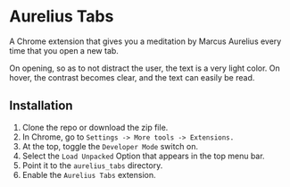 # Aurelius Tabs

A Chrome extension that gives you a meditation by Marcus Aurelius 
every time that you open a new tab.

On opening, so as to not distract the user, the text is a very 
light color. On hover, the contrast becomes clear, and the text
can easily be read.

## Installation

1. Clone the repo or download the zip file.
2. In Chrome, go to `Settings -> More tools -> Extensions.`
3. At the top, toggle the `Developer Mode` switch on.
4. Select the `Load Unpacked` Option that appears in the top menu bar.
5. Point it to the `aurelius_tabs` directory.
6. Enable the `Aurelius Tabs` extension.
